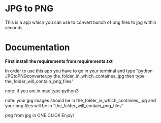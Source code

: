 # JPG to PNG

This is a app which you can use to convert bunch of png files to jpg within seconds

# Documentation

**First install the requirements from requirements.txt**

In order to use this app you have to go in your terminal and type "python JPGtoPNGconverter.py the_folder_in_which_containes_jpg then type the_folder_will_contain_png_files"

note: if you are in mac type python3

note: your jpg images should be in the_folder_in_which_containes_jpg
and your png files will be in "the_folder_will_contain_png_files"


png from jpg in ONE CLICK
Enjoy!

